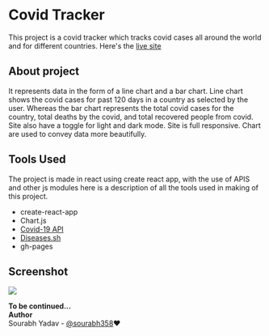 # Covid Tracker

This project is a covid tracker which tracks covid cases all around the world and for different countries. Here's the [live site](https://sourabh358.github.io/Covid-Tracker/)
## About project

It represents data in the form of a line chart and a bar chart. Line chart shows the covid cases for past 120 days in a country as selected by the user. Whereas the bar chart represents the total covid cases for the country, total deaths by the covid, and total recovered people from covid. Site also have a toggle for light and dark mode. Site is full responsive. Chart are used to convey data more beautifully.

## Tools Used

The project is made in react using create react app, with the use of APIS and other js modules here is a description of all the tools used in making of this project.  
- create-react-app
- Chart.js
- [Covid-19 API](https://rapidapi.com/api-sports/api/covid-193/)
- [Diseases.sh](https://disease.sh/)
- gh-pages

## Screenshot
![](Screenshot.jpeg)




**To be continued...**  
**Author**  
Sourabh Yadav - [@sourabh358](https://github.com/SOURABH358)❤
